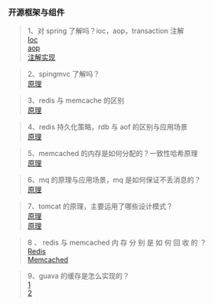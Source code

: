 ### 开源框架与组件
> 1、对 spring 了解吗？ioc，aop，transaction 注解<br/>
[Ioc](https://www.jianshu.com/p/e4ca039a2272)<br/>
[aop](https://blog.csdn.net/c_unclezhang/article/details/78769426)<br/>
[注解实现](http://www.cnblogs.com/fanheyan/articles/5691659.html)<br/>

> 2、spingmvc 了解吗？<br/>
[原理](https://www.cnblogs.com/heavenyes/p/3905844.html)<br/>

> 3、redis 与 memcache 的区别<br/>
[原理](https://www.cnblogs.com/JavaBlackHole/p/7726195.html)<br/>

> 4、redis 持久化策略，rdb 与 aof 的区别与应用场景<br/>
[原理](https://blog.csdn.net/m0_38110132/article/details/76906422)<br/>

> 5、memcached 的内存是如何分配的？一致性哈希原理<br/>
[原理](https://www.cnblogs.com/moyangvip/p/5259700.html)<br/>

> 6、mq 的原理与应用场景，mq 是如何保证不丢消息的？<br/>
[原理](https://www.cnblogs.com/flyrock/p/8859203.html)<br/>

> 7、tomcat 的原理，主要运用了哪些设计模式？<br/>
[原理](https://blog.csdn.net/xlgen157387/article/details/79006434)<br/>
[原理](https://blog.csdn.net/u014653854/article/details/82217173)<br/>

> 8 、 redis 与 memcached 内 存 分 别 是 如 何 回 收 的 ？ <br/>
[Redis](https://blog.csdn.net/tr1912/article/details/81267910) <br/>
[Memcached](https://www.cnblogs.com/leezhxing/p/3716332.html)<br/>

> 9、guava 的缓存是怎么实现的？<br/>
[1](https://crossoverjie.top/2018/06/13/guava/guava-cache/)<br/>
[2](https://blog.csdn.net/qq_18661793/article/details/81059226)<br/>
